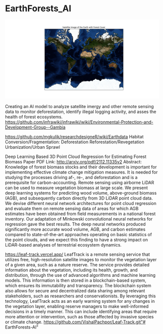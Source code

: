 # EarthForests_AI
![Satellite Image of the Earth with Forest Cover](Fig.png)

Creating an AI model to analyze satellite imergy and other remote sensing data to monitor deforestation, identify illegal logging activity, and asses the health of forest ecosystems.
https://github.com/infrawiki/infrawiki/wiki/Environmental-Protection-and-Development-Group--Gambia


https://github.com/mgkulik/researchdesigneR/wiki/Earthdata
Habitat Conversion/Fragmentation:
Deforestation
Reforestation/Revegetation
Urbanization/Urban Sprawl


Deep Learning Based 3D Point Cloud Regression for Estimating Forest Biomass
Paper PDF Link: http://arxiv.org/pdf/2112.11335v2
Abstract: Knowledge of forest biomass stocks and their development is important for
implementing effective climate change mitigation measures. It is needed for
studying the processes driving af-, re-, and deforestation and is a
prerequisite for carbon-accounting. Remote sensing using airborne LiDAR can be
used to measure vegetation biomass at large scale. We present deep learning
systems for predicting wood volume, above-ground biomass (AGB), and
subsequently carbon directly from 3D LiDAR point cloud data. We devise
different neural network architectures for point cloud regression and evaluate
them on remote sensing data of areas for which AGB estimates have been obtained
from field measurements in a national forest inventory. Our adaptation of
Minkowski convolutional neural networks for regression gave the best results.
The deep neural networks produced significantly more accurate wood volume, AGB,
and carbon estimates compared to state-of-the-art approaches operating on basic
statistics of the point clouds, and we expect this finding to have a strong
impact on LiDAR-based analyses of terrestrial ecosystem dynamics.


https://leaf-track.vercel.app/
LeafTrack is a remote sensing service that utilizes free, high-resolution satellite images to monitor the vegetation layer of a given area, such as a nature reserve. The service provides detailed information about the vegetation, including its health, growth, and distribution, through the use of advanced algorithms and machine learning models.
This information is then stored in a blockchain-based system, which ensures its immutability and transparency. The blockchain system also allows for secure and decentralized data sharing among relevant stakeholders, such as researchers and conservationists.
By leveraging this technology, LeafTrack acts as an early warning system for any changes in the vegetation layer, enabling reserve managers to make well-informed decisions in a timely manner. This can include identifying areas that require more attention or intervention, such as those affected by invasive species or climate change.
https://github.com/VishalPachpor/Leaf-Track.git"# EarthForests-AI" 

